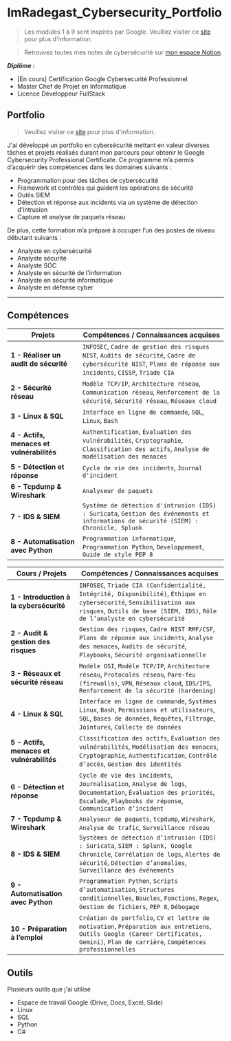 # ImRadegast_Cybersecurity_Portfolio

>Les modules 1 à 9 sont inspirés par Google. Veuillez visiter ce <a href="https://www.coursera.org/professional-certificates/google-cybersecurity">site</a> pour plus d'information.

>Retrouvez toutes mes notes de cybersécurité sur [mon espace Notion](https://scientific-deal-c02.notion.site/Cybersecurit-1e8cd090b1e8807ea325c9e844c159ec?pvs=143).


 _**Diplôme :**_
- [En cours] Certification Google Cybersecurité Professionnel 
- Master Chef de Projet en Informatique 
- Licence Développeur FullStack

## Portfolio

>Veuillez visiter ce <a href="https://www.coursera.org/professional-certificates/google-cybersecurity">site</a> pour plus d'information.

J'ai développé un portfolio en cybersécurité mettant en valeur diverses tâches et projets réalisés durant mon parcours pour obtenir le Google Cybersecurity Professional Certificate. Ce programme m’a permis d’acquérir des compétences dans les domaines suivants :

- Programmation pour des tâches de cybersécurité  
- Framework et contrôles qui guident les opérations de sécurité  
- Outils SIEM 
- Détection et réponse aux incidents via un système de détection d'intrusion  
- Capture et analyse de paquets réseau  

De plus, cette formation m’a préparé à occuper l’un des postes de niveau débutant suivants :

- Analyste en cybersécurité  
- Analyste sécurité  
- Analyste SOC  
- Analyste en sécurité de l'information  
- Analyste en sécurité informatique  
- Analyste en défense cyber  

---

## Compétences

| **Projets** | **Compétences / Connaissances acquises** |
|--------------|-------------------------------------------|
| **1 - Réaliser un audit de sécurité** | `INFOSEC`, `Cadre de gestion des risques NIST`, `Audits de sécurité`, `Cadre de cybersécurité NIST`, `Plans de réponse aux incidents`, `CISSP`, `Triade CIA` |
| **2 - Sécurité réseau** | `Modèle TCP/IP`, `Architecture réseau`, `Communication réseau`, `Renforcement de la sécurité`, `Sécurité réseau`, `Réseaux cloud` |
| **3 - Linux & SQL** | `Interface en ligne de commande`, `SQL`, `Linux`, `Bash` |
| **4 - Actifs, menaces et vulnérabilités** | `Authentification`, `Évaluation des vulnérabilités`, `Cryptographie`, `Classification des actifs`, `Analyse de modélisation des menaces` |
| **5 - Détection et réponse** | `Cycle de vie des incidents`, `Journal d'incident` |
| **6 - Tcpdump & Wireshark** | `Analyseur de paquets` |
| **7 - IDS & SIEM** | `Système de détection d'intrusion (IDS) : Suricata`, `Gestion des événements et informations de sécurité (SIEM) : Chronicle, Splunk` |
| **8 - Automatisation avec Python** | `Programmation informatique`, `Programmation Python`, `Developpement`, `Guide de style PEP 8` |


| **Cours / Projets** | **Compétences / Connaissances acquises** |
|---------------------|-------------------------------------------|
| **1 - Introduction à la cybersécurité** | `INFOSEC`, `Triade CIA (Confidentialité, Intégrité, Disponibilité)`, `Éthique en cybersécurité`, `Sensibilisation aux risques`, `Outils de base (SIEM, IDS)`, `Rôle de l’analyste en cybersécurité` |
| **2 - Audit & gestion des risques** | `Gestion des risques`, `Cadre NIST RMF/CSF`, `Plans de réponse aux incidents`, `Analyse des menaces`, `Audits de sécurité`, `Playbooks`, `Sécurité organisationnelle` |
| **3 - Réseaux et sécurité réseau** | `Modèle OSI`, `Modèle TCP/IP`, `Architecture réseau`, `Protocoles réseau`, `Pare-feu (firewalls)`, `VPN`, `Réseaux cloud`, `IDS/IPS`, `Renforcement de la sécurité (hardening)` |
| **4 - Linux & SQL** | `Interface en ligne de commande`, `Systèmes Linux`, `Bash`, `Permissions et utilisateurs`, `SQL`, `Bases de données`, `Requêtes`, `Filtrage`, `Jointures`, `Collecte de données` |
| **5 - Actifs, menaces et vulnérabilités** | `Classification des actifs`, `Évaluation des vulnérabilités`, `Modélisation des menaces`, `Cryptographie`, `Authentification`, `Contrôle d’accès`, `Gestion des identités` |
| **6 - Détection et réponse** | `Cycle de vie des incidents`, `Journalisation`, `Analyse de logs`, `Documentation`, `Évaluation des priorités`, `Escalade`, `Playbooks de réponse`, `Communication d’incident` |
| **7 - Tcpdump & Wireshark** | `Analyseur de paquets`, `tcpdump`, `Wireshark`, `Analyse de trafic`, `Surveillance réseau` |
| **8 - IDS & SIEM** | `Systèmes de détection d’intrusion (IDS) : Suricata`, `SIEM : Splunk, Google Chronicle`, `Corrélation de logs`, `Alertes de sécurité`, `Détection d’anomalies`, `Surveillance des événements` |
| **9 - Automatisation avec Python** | `Programmation Python`, `Scripts d’automatisation`, `Structures conditionnelles`, `Boucles`, `Fonctions`, `Regex`, `Gestion de fichiers`, `PEP 8`, `Débogage` |
| **10 - Préparation à l’emploi** | `Création de portfolio`, `CV et lettre de motivation`, `Préparation aux entretiens`, `Outils Google (Career Certificates, Gemini)`, `Plan de carrière`, `Compétences professionnelles` |


## Outils

Plusieurs outils que j'ai utilisé
 - Espace de travail Google (Drive, Docs, Excel, Slide)
 - Linux
 - SQL
 - Python
 - C#



